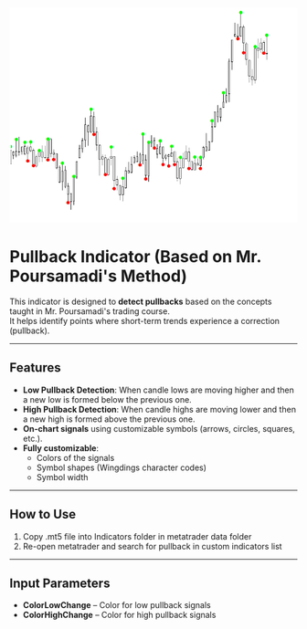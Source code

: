 ![Pullback Indicator](XAUUSDM1.png)

# Pullback Indicator (Based on Mr. Poursamadi's Method)

This indicator is designed to **detect pullbacks** based on the concepts taught in Mr. Poursamadi's trading course.  
It helps identify points where short-term trends experience a correction (pullback).

---

## Features

- **Low Pullback Detection**: When candle lows are moving higher and then a new low is formed below the previous one.  
- **High Pullback Detection**: When candle highs are moving lower and then a new high is formed above the previous one.  
- **On-chart signals** using customizable symbols (arrows, circles, squares, etc.).  
- **Fully customizable**:
  - Colors of the signals  
  - Symbol shapes (Wingdings character codes)  
  - Symbol width  

---

## How to Use
 
1. Copy .mt5 file into Indicators folder in metatrader data folder
2. Re-open  metatrader and search for pullback in custom indicators list

---

## Input Parameters

- **ColorLowChange** – Color for low pullback signals  
- **ColorHighChange** – Color for high pullback signals 
